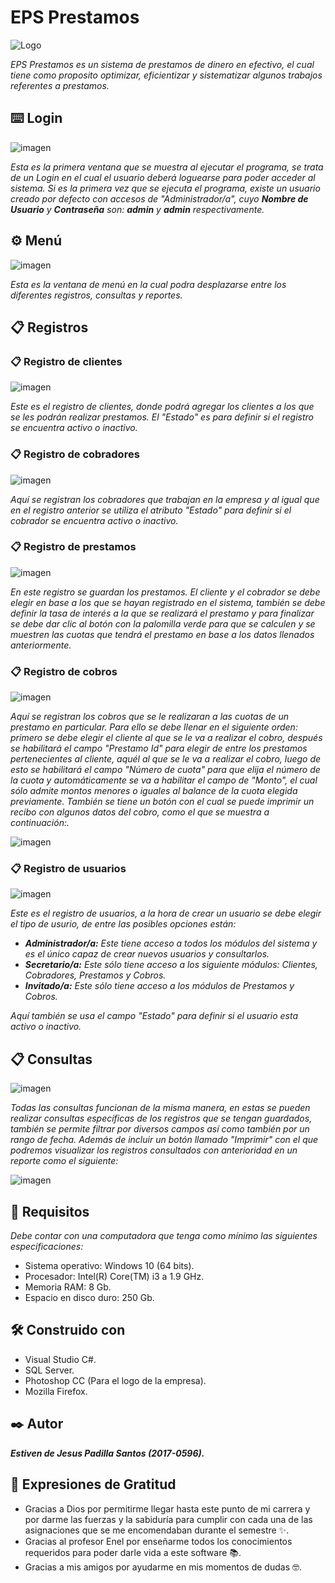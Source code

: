 
# EPS Prestamos

![Logo](https://user-images.githubusercontent.com/54590857/69562467-9a2e1600-0f85-11ea-90d3-7fb05af524a4.jpg)

_EPS Prestamos es un sistema de prestamos de dinero en efectivo, el cual tiene como proposito optimizar, eficientizar y sistematizar algunos trabajos referentes a prestamos._

## ⌨️ Login 

![imagen](https://user-images.githubusercontent.com/54590857/69562663-04df5180-0f86-11ea-979c-3bf812692ec8.png)

_Esta es la primera ventana que se muestra al ejecutar el programa, se trata de un Login en el cual el usuario deberá loguearse para poder acceder al sistema. Si es la primera vez que se ejecuta el programa, existe un usuario creado por defecto con accesos de "Administrador/a", cuyo **Nombre de Usuario** y **Contraseña** son: **admin** y **admin** respectivamente._ 


## ⚙️ Menú 

![imagen](https://user-images.githubusercontent.com/54590857/69563516-a0bd8d00-0f87-11ea-9f57-006ac728654c.png)

_Esta es la ventana de menú en la cual podra desplazarse entre los diferentes registros, consultas y reportes._


## 📋 Registros 

### 📋 Registro de clientes 

![imagen](https://user-images.githubusercontent.com/54590857/69563872-5092fa80-0f88-11ea-943a-6023231f3740.png)

_Este es el registro de clientes, donde podrá agregar los clientes a los que se les podrán realizar prestamos. El "Estado" es para definir si el registro se encuentra activo o inactivo._

### 📋 Registro de cobradores 

![imagen](https://user-images.githubusercontent.com/54590857/69564832-1a567a80-0f8a-11ea-8cb1-eb4f0c29019e.png)

_Aquí se registran los cobradores que trabajan en la empresa y al igual que en el registro anterior se utiliza el atributo "Estado" para definir si el cobrador se encuentra activo o inactivo._

### 📋 Registro de prestamos 

![imagen](https://user-images.githubusercontent.com/54590857/69564321-3279ca00-0f89-11ea-9faa-1e54a86de3a2.png)

_En este registro se guardan los prestamos. El cliente y el cobrador se debe elegir en base a los que se hayan registrado en el sistema, también se debe definir la tasa de interés a la que se realizará el prestamo y para finalizar se debe dar clic al botón con la palomilla verde para que se calculen y se muestren las cuotas que tendrá el prestamo en base a los datos llenados anteriormente._

### 📋 Registro de cobros

![imagen](https://user-images.githubusercontent.com/54590857/69573437-76c29580-0f9c-11ea-8480-b4e08c48d725.png)

_Aquí se registran los cobros que se le realizaran a las cuotas de un prestamo en particular. Para ello se debe llenar en el siguiente orden: primero se debe elegir el cliente al que se le va a realizar el cobro, después se habilitará el campo "Prestamo Id" para elegir de entre los prestamos pertenecientes al cliente, aquél al que se le va a realizar el cobro, luego de esto se habilitará el campo "Número de cuota" para que elija el número de la cuota y automáticamente se va a habilitar el campo de "Monto", el cual sólo admite montos menores o iguales al balance de la cuota elegida previamente. También se tiene un botón con el cual se puede imprimir un recibo con algunos datos del cobro, como el que se muestra a continuación:._

![imagen](https://user-images.githubusercontent.com/54590857/69686732-00568e00-1097-11ea-9086-9356a27a7209.png)

### 📋 Registro de usuarios 

![imagen](https://user-images.githubusercontent.com/54590857/69565032-7e793e80-0f8a-11ea-84a0-30a3dd0727ab.png)

_Este es el registro de usuarios, a la hora de crear un usuario se debe elegir el tipo de usurio, de entre las posibles opciones están:_ 

* _**Administrador/a:** Este tiene acceso a todos los módulos del sistema y es el único capaz de crear nuevos usuarios y consultarlos._
* _**Secretario/a:** Este sólo tiene acceso a los siguiente módulos: Clientes, Cobradores, Prestamos y Cobros._
* _**Invitado/a:** Este sólo tiene acceso a los módulos de Prestamos y Cobros._

_Aquí también se usa el campo "Estado" para definir si el usuario esta activo o inactivo._


## 📋 Consultas 

![imagen](https://user-images.githubusercontent.com/54590857/69566042-92be3b00-0f8c-11ea-9b56-b6c15a961610.png)

_Todas las consultas funcionan de la misma manera, en estas se pueden realizar consultas específicas de los registros que se tengan guardados, también se permite filtrar por diversos campos así como también por un rango de fecha. Además de incluir un botón llamado "Imprimir" con el que podremos visualizar los registros consultados con anterioridad en un reporte como el siguiente:_

![imagen](https://user-images.githubusercontent.com/54590857/69566616-de251900-0f8d-11ea-8988-55a1dc42f5cd.png)

## 🔧 Requisitos 

_Debe contar con una computadora que tenga como mínimo las siguientes especificaciones:_

* Sistema operativo: Windows 10 (64 bits).
* Procesador: Intel(R) Core(TM) i3 a 1.9 GHz.
* Memoria RAM: 8 Gb. 
* Espacio en disco duro: 250 Gb.

## 🛠️ Construido con 

* Visual Studio C#.
* SQL Server.
* Photoshop CC (Para el logo de la empresa).
* Mozilla Firefox.

## ✒️ Autor 

_**Estiven de Jesus Padilla Santos (2017-0596).**_

## 🎁 Expresiones de Gratitud 

* Gracias a Dios por permitirme llegar hasta este punto de mi carrera y por darme las fuerzas y la sabiduría para cumplir con cada una de las asignaciones que se me encomendaban durante el semestre ✨.
* Gracias al profesor Enel por enseñarme todos los conocimientos requeridos para poder darle vida a este software 📚.
* Gracias a mis amigos por ayudarme en mis momentos de dudas 🤓. 
